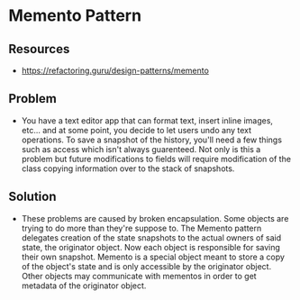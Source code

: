# Memento Pattern

## Resources
* https://refactoring.guru/design-patterns/memento

## Problem
* You have a text editor app that can format text, insert inline images, etc...
  and at some point, you decide to let users undo any text operations. To save
  a snapshot of the history, you'll need a few things such as access which isn't
  always guarenteed. Not only is this a problem but future modifications to
  fields will require modification of the class copying information over to the
  stack of snapshots.

## Solution
* These problems are caused by broken encapsulation. Some objects are trying to
  do more than they're suppose to. The Memento pattern delegates creation of the
  state snapshots to the actual owners of said state, the originator object. Now
  each object is responsible for saving their own snapshot. Memento is a special
  object meant to store a copy of the object's state and is only accessible by
  the originator object. Other objects may communicate with mementos in order to
  get metadata of the originator object.